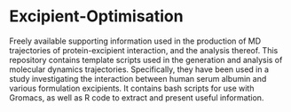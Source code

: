 # Excipient-Optimisation
Freely available supporting information used in the production of MD trajectories of protein-excipient interaction, and the analysis thereof.
This repository contains template scripts used in the generation and analysis of molecular dynamics trajectories. Specifically, they have been used in a study investigating the interaction between human serum albumin and various formulation excipients.
It contains bash scripts for use with Gromacs, as well as R code to extract and present useful information.
